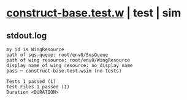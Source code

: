 # [construct-base.test.w](../../../../../examples/tests/valid/construct-base.test.w) | test | sim

## stdout.log
```log
my id is WingResource
path of sqs.queue: root/env0/SqsQueue
path of wing resource: root/env0/WingResource
display name of wing resource: no display name
pass ─ construct-base.test.wsim (no tests)
 
Tests 1 passed (1)
Test Files 1 passed (1)
Duration <DURATION>
```

